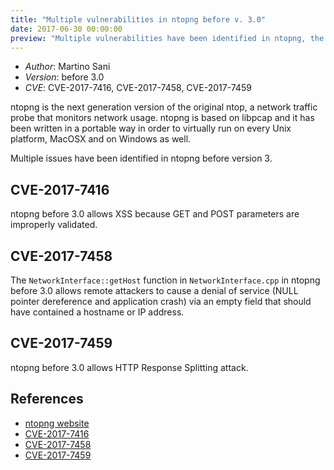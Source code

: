 ```yaml
---
title: "Multiple vulnerabilities in ntopng before v. 3.0"
date: 2017-06-30 00:00:00
preview: "Multiple vulnerabilities have been identified in ntopng, the next generation version of the original ntop, a network traffic probe that monitors network usage."
---
```


* _Author_: Martino Sani
* _Version_: before 3.0
* _CVE_: CVE-2017-7416, CVE-2017-7458, CVE-2017-7459

ntopng is the next generation version of the original ntop, a network traffic probe that monitors network usage. ntopng is based on libpcap and it has been written in a portable way in order to virtually run on every Unix platform, MacOSX and on Windows as well.

Multiple issues have been identified in ntopng before version 3.

## CVE-2017-7416

ntopng before 3.0 allows XSS because GET and POST parameters are improperly validated.

## CVE-2017-7458

The `NetworkInterface::getHost` function in `NetworkInterface.cpp` in ntopng before 3.0 allows remote attackers to cause a denial of service (NULL pointer dereference and application crash) via an empty field that should have contained a hostname or IP address. 

## CVE-2017-7459

ntopng before 3.0 allows HTTP Response Splitting attack.

## References
* [ntopng website](https://www.ntop.org)
* [CVE-2017-7416](https://cve.mitre.org/cgi-bin/cvename.cgi?name=CVE-2017-7416)
* [CVE-2017-7458](https://cve.mitre.org/cgi-bin/cvename.cgi?name=CVE-2017-7458)
* [CVE-2017-7459](https://cve.mitre.org/cgi-bin/cvename.cgi?name=CVE-2017-7459)
